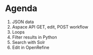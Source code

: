 # Agenda

1. JSON data
2. Aspace API GET, edit, POST workflow
3. Loops
4. Filter results in Python
5. Search with Solr
6. Edit in OpenRefine
